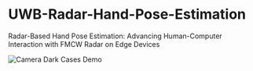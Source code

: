 # UWB-Radar-Hand-Pose-Estimation
Radar-Based Hand Pose Estimation: Advancing Human-Computer Interaction with FMCW Radar on Edge Devices


![Camera Dark Cases Demo](docs/images/cam_dark_cases_demo.png)

